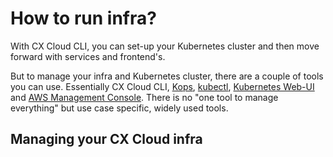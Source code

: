 # How to run infra?

With CX Cloud CLI, you can set-up your Kubernetes cluster and then move forward with services and frontend's.  

But to manage your infra and Kubernetes cluster, there are a couple of tools you can use. Essentially CX Cloud CLI, [Kops](https://github.com/kubernetes/kops), [kubectl](https://kubernetes.io/docs/reference/kubectl/overview/), [Kubernetes Web-UI](https://kubernetes.io/docs/tasks/access-application-cluster/web-ui-dashboard/) and [AWS Management Console](https://console.aws.amazon.com/). There is no "one tool to manage everything" but use case specific, widely used tools. 

## Managing your CX Cloud infra


